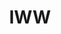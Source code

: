 ---
title: IWW
crosslinks:
- autotldr
- AustralianSocialism
- GreenParty
- GigUnion
- worldnews
- SocialistRA
- AnarchismOnline
- Anarchism
---